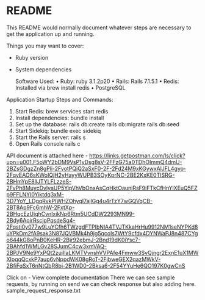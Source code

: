 # README

This README would normally document whatever steps are necessary to get the
application up and running.

Things you may want to cover:

* Ruby version

* System dependencies

    Software Used:
    •	Ruby: ruby 3.1.2p20
    •	Rails: Rails 7.1.5.1
    •	Redis: Installed via brew install redis
    •	PostgreSQL

Application Startup Steps and Commands:
1.	Start Redis:
      brew services start redis
2.	Install dependencies:
      bundle install
3.	Set up the database:
      rails db:create
      rails db:migrate
      rails db:seed
4.	Start Sidekiq:
      bundle exec sidekiq
5.	Start the Rails server:
      rails s
6.	Open Rails console
      rails c

API document is attached here -
https://links.getpostman.com/ls/click?upn=u001.F5oWY2bDM9VsP1yDsg8sV-2FFzG75a0TDhOImmQ4dmU-2BZsGDgzZn8gPli-2FvotPQiQ2aSxF0-2F-2Fd24M9xKGywxAlJFL4gyo-2FqyEAO6sKWoIQjH2yHayyWUPB3SOyKprNC-2BE2KxKE0TISRG-2BHmYpE8llJTYLFLzzeS-2FvPh8MuycDvlyaUP5YipVhVbOnxAsCqHktOaunjRsF9iFTkCfHnYlXEuQ5FZp9FFLNYI0Yiktdq3xM-3D7YoY_LDgqRvkPIWHZOhyqI7ajlGg4u4rTzY7wGQVqCB-2BT8Ap9Fc6mhW-2FxtXp-2BHqcEzUjqhCvnIxikNp6Rtm5UCdDW2293MN99-2Bdy6AoirRscjpPqsdeSq4-2Fqsti0y077w9LuYCfh6TWzgdFTPIbNlA4TVJTKkaHrHu9912NM1seNYPKd8uYPkDm2fA9sak3N87JQVBMk4h9jg5qcols7WtY9cfdx4DYNWaPJ8n487CYgo644kG8oPnB0KeHR-2Bjr92ebmJ-2Bnd19dK0iYsc7-2BAhfd1WMLGv28SJumC4cw3xmVAQ-2BPJV9Ne9YxPQt2zujIIaLKMTVvnshVVPAfe4Fmww3SvQjngr2ExnE1uX1MWXIpqqQcxkP7aup6vNppdWK08gRoT-2FjbweGEX2qazMWkV-2BfiFqSxT6nNtQbR8bi-2B1WD0-2Bksa6-2F54YYuHe6QO197K0gwCnS

Click on - View complete documentation
There we can see sample requests, by running on send we can check response but also adding here.
sample_request_response.txt
